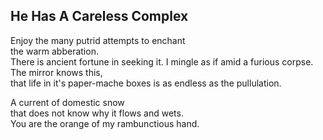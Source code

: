 He Has A Careless Complex
-------------------------
Enjoy the many putrid attempts to enchant  
the warm abberation.  
There is ancient fortune in seeking it. I mingle as if amid a furious corpse.  
The mirror knows this,  
that life in it's paper-mache boxes is as endless as the pullulation.  
  
A current of domestic snow  
that does not know why it flows and wets.  
You are the orange of my rambunctious hand.  
